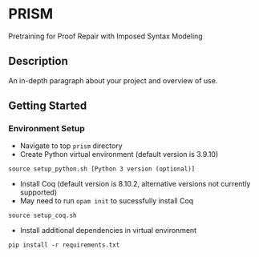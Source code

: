 # PRISM

Pretraining for Proof Repair with Imposed Syntax Modeling

## Description

An in-depth paragraph about your project and overview of use.

## Getting Started

### Environment Setup
* Navigate to top `prism` directory
* Create Python virtual environment (default version is 3.9.10)
```
source setup_python.sh [Python 3 version (optional)]
```
* Install Coq (default version is 8.10.2, alternative versions not currently supported)
* May need to run `opam init` to sucessfully install Coq
```
source setup_coq.sh
```
* Install additional dependencies in virtual environment
```
pip install -r requirements.txt
```